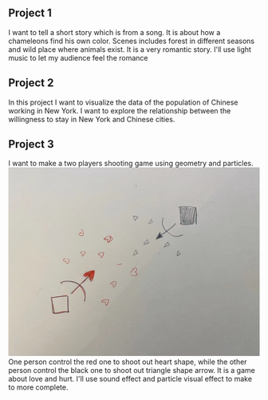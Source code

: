 ## Project 1
I want to tell a short story which is from a song. It is about how a chameleons find his own color.
Scenes includes forest in different seasons and wild place where animals exist. It is a very romantic story. I'll use light music to let my audience feel the romance

## Project 2
In this project  I want to visualize the data of the population of Chinese working in New York. I want to explore the relationship between the willingness to stay in New York and Chinese cities.

## Project 3
I want to make a two players shooting game using geometry and particles.
![image](https://github.com/EffieSong/openframeworks/raw/master/Assignment_3/WechatIMG910.jpeg)
One person control the red one to shoot out heart shape, while the other person control the black one to shoot out triangle shape arrow. It is a game about love and hurt. I'll use sound effect and particle visual effect to make to more complete.
